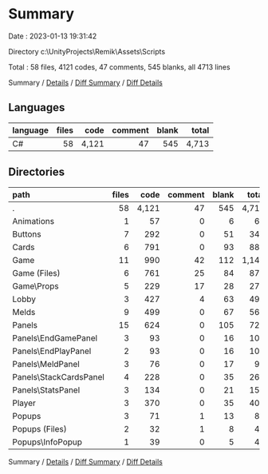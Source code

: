 # Summary

Date : 2023-01-13 19:31:42

Directory c:\\UnityProjects\\Remik\\Assets\\Scripts

Total : 58 files,  4121 codes, 47 comments, 545 blanks, all 4713 lines

Summary / [Details](details.md) / [Diff Summary](diff.md) / [Diff Details](diff-details.md)

## Languages
| language | files | code | comment | blank | total |
| :--- | ---: | ---: | ---: | ---: | ---: |
| C# | 58 | 4,121 | 47 | 545 | 4,713 |

## Directories
| path | files | code | comment | blank | total |
| :--- | ---: | ---: | ---: | ---: | ---: |
| . | 58 | 4,121 | 47 | 545 | 4,713 |
| Animations | 1 | 57 | 0 | 6 | 63 |
| Buttons | 7 | 292 | 0 | 51 | 343 |
| Cards | 6 | 791 | 0 | 93 | 884 |
| Game | 11 | 990 | 42 | 112 | 1,144 |
| Game (Files) | 6 | 761 | 25 | 84 | 870 |
| Game\\Props | 5 | 229 | 17 | 28 | 274 |
| Lobby | 3 | 427 | 4 | 63 | 494 |
| Melds | 9 | 499 | 0 | 67 | 566 |
| Panels | 15 | 624 | 0 | 105 | 729 |
| Panels\\EndGamePanel | 3 | 93 | 0 | 16 | 109 |
| Panels\\EndPlayPanel | 2 | 93 | 0 | 16 | 109 |
| Panels\\MeldPanel | 3 | 76 | 0 | 17 | 93 |
| Panels\\StackCardsPanel | 4 | 228 | 0 | 35 | 263 |
| Panels\\StatsPanel | 3 | 134 | 0 | 21 | 155 |
| Player | 3 | 370 | 0 | 35 | 405 |
| Popups | 3 | 71 | 1 | 13 | 85 |
| Popups (Files) | 2 | 32 | 1 | 8 | 41 |
| Popups\\InfoPopup | 1 | 39 | 0 | 5 | 44 |

Summary / [Details](details.md) / [Diff Summary](diff.md) / [Diff Details](diff-details.md)